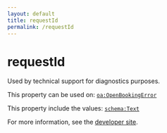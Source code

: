 ```yaml
---
layout: default
title: requestId
permalink: /requestId
---
```


# requestId
Used by technical support for diagnostics purposes.

This property can be used on: [`oa:OpenBookingError`](https://openactive.io/OpenBookingError)

This property include the values: [`schema:Text`](https://schema.org/Text)

For more information, see the [developer site](https://developer.openactive.io/data-model/types/).